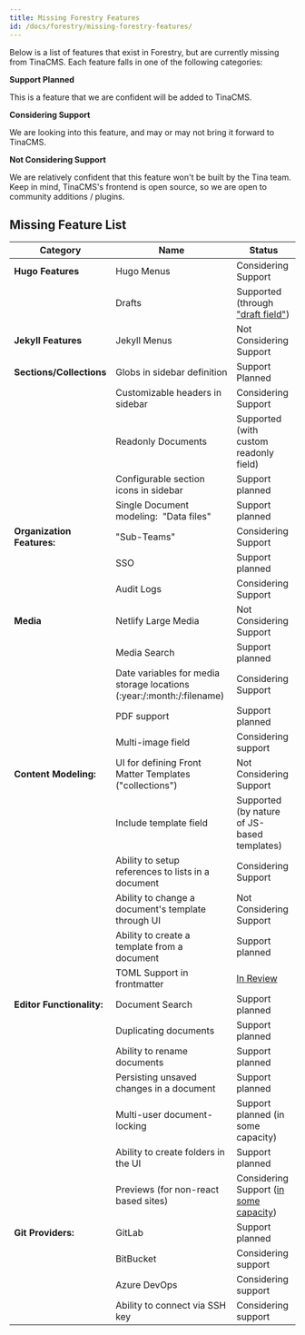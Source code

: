 ```yaml
---
title: Missing Forestry Features
id: /docs/forestry/missing-forestry-features/
---
```


Below is a list of features that exist in Forestry, but are currently missing from TinaCMS. Each feature falls in one of the following categories:

**Support Planned**

This is a feature that we are confident will be added to TinaCMS.

**Considering Support**

We are looking into this feature, and may or may not bring it forward to TinaCMS.

**Not Considering Support**

We are relatively confident that this feature won't be built by the Tina team.
Keep in mind, TinaCMS's frontend is open source, so we are open to community additions / plugins.

## Missing Feature List

| Category                   | Name                                                                  | Status                                                                                          |
| -------------------------- | --------------------------------------------------------------------- | ----------------------------------------------------------------------------------------------- |
| **Hugo Features**          | Hugo Menus                                                            | Considering Support                                                                             |
|                            | Drafts                                                                | Supported (through ["draft field"](/docs/forestry/drafts/))                                     |
| **Jekyll Features**        | Jekyll Menus                                                          | Not Considering Support                                                                         |
| **Sections/Collections**   | Globs in sidebar definition                                           | Support Planned                                                                                 |
|                            | Customizable headers in sidebar                                       | Considering Support                                                                             |
|                            | Readonly Documents                                                    | Supported (with custom readonly field)                                                          |
|                            | Configurable section icons in sidebar                                 | Support planned                                                                                 |
|                            | Single Document modeling:  "Data files"                               | Support planned                                                                                 |
| **Organization Features:** | "Sub-Teams"                                                           | Considering Support                                                                             |
|                            | SSO                                                                   | Support planned                                                                                 |
|                            | Audit Logs                                                            | Considering Support                                                                             |
| **Media**                  | Netlify Large Media                                                   | Not Considering Support                                                                         |
|                            | Media Search                                                          | Support planned                                                                                 |
|                            | Date variables for media storage locations (:year:/:month:/:filename) | Considering Support                                                                             |
|                            | PDF support                                                           | Support planned                                                                                 |
|                            | Multi-image field                                                     | Considering support                                                                             |
| **Content Modeling:**      | UI for defining Front Matter Templates ("collections")                | Not Considering Support                                                                         |
|                            | Include template field                                                | Supported (by nature of JS-based templates)                                                     |
|                            | Ability to setup references to lists in a document                    | Considering Support                                                                             |
|                            | Ability to change a document's template through UI                    | Not Considering Support                                                                         |
|                            | Ability to create a template from a document                          | Support planned                                                                                 |
|                            | TOML Support in frontmatter                                           | [In Review]("https://github.com/tinacms/tinacms/pull/3497")                                     |
| **Editor Functionality:**  | Document Search                                                       | Support planned                                                                                 |
|                            | Duplicating documents                                                 | Support planned                                                                                 |
|                            | Ability to rename documents                                           | Support planned                                                                                 |
|                            | Persisting unsaved changes in a document                              | Support planned                                                                                 |
|                            | Multi-user document-locking                                           | Support planned (in some capacity)                                                              |
|                            | Ability to create folders in the UI                                   | Support planned                                                                                 |
|                            | Previews (for non-react based sites)                                  | Considering Support ([in some capacity]("https://github.com/tinacms/tinacms/discussions/3509")) |
| **Git Providers:**         | GitLab                                                                | Support planned                                                                                 |
|                            | BitBucket                                                             | Considering support                                                                             |
|                            | Azure DevOps                                                          | Considering support                                                                             |
|                            | Ability to connect via SSH key                                        | Considering support                                                                             |
